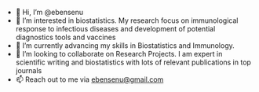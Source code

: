 - 👋 Hi, I’m @ebensenu
- 👀 I’m interested in biostatistics. My research focus on immunological response to infectious diseases and development of potential diagnostics tools and vaccines
- 🌱 I’m currently advancing my skills in Biostatistics and Immunology.
- 💞️ I’m looking to collaborate on Research Projects. I am expert in scientific writing and biostatistics with lots of relevant publications in top journals
- 📫 Reach out to me via ebensenu@gmail.com

<!---
ebensenu/ebensenu is a ✨ special ✨ repository because its `README.md` (this file) appears on your GitHub profile.
You can click the Preview link to take a look at your changes.
--->
